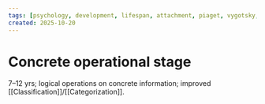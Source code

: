 ```yaml
---
tags: [psychology, development, lifespan, attachment, piaget, vygotsky, adolescence, adulthood, aging, morality]
created: 2025-10-20
---
```

# Concrete operational stage

7–12 yrs; logical operations on concrete information; improved [[Classification]]/[[Categorization]].
